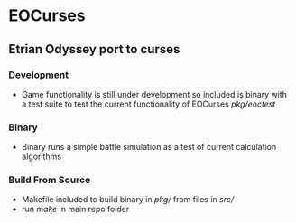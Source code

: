 # EOCurses
## Etrian Odyssey port to curses

### Development
* Game functionality is still under development so included is binary with a test suite to test the current functionality of EOCurses *pkg/eoctest*

### Binary
* Binary runs a simple battle simulation as a test of current calculation algorithms

### Build From Source
* Makefile included to build binary in *pkg/* from files in *src/*
* run *make* in main repo folder
